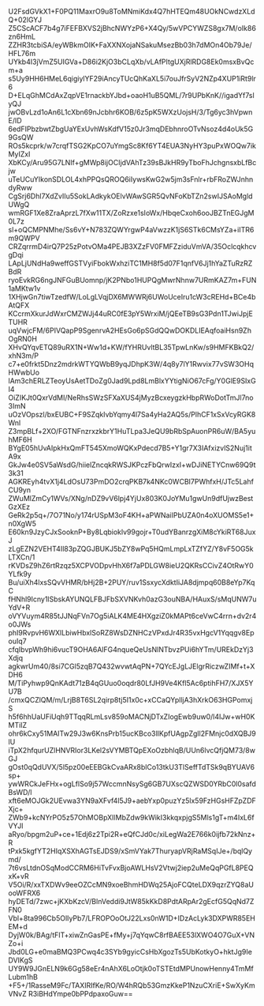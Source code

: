 U2FsdGVkX1+F0PQ11MaxrO9u8ToMNmiKdx4Q7hHTEQm48UOkNCwdzXLdQ+02lGYJ
Z5CScACF7b4g7iFEFBXVS2jBhcNWYzP6+X4Qy/5wVPCYWZS8gx7M/oIk86zn6HmL
ZZHR3tcbiSA/eyWBkmOIK+FaXXNXojaNSakuMsezBb03h7dMOn4Ob79Je/HFL76m
UYkb4I3jVmZ5UIGVa+D86i2KjO3bCLqXb/vLAfPItgUXjRlRDG8Ek0msxBvQcm+a
s5Uy9HH6HMeL6qigiylYF29iAncyTUcQhKaXL5i7ouJfrSyV2NZp4XUP1iRt9lr6
D+ELqGhMCdAxZqpVE1rnackbYJbd+oaoH1uB5QML/7r9UPbKnK//igadYf7slyQJ
jwOBvLzd1oAn6L1cXbn69nJcbhr6KOB/6z5pK5WXzUojsH/3/Tg6yc3hVpwnE/ID
6edFIPbzbwtZbgUaYExUvhWsKdfV15z0Jr3mqDEbhnroOTvNsoz4d4oUk5G9GsQW
ROs5kcprk/w7crqfTSG2KpCO7uYmgSc8Kf6YT4EUA3NyHY3puPxWOQw7ikMyIZxI
XbKCy/Aru95G7LNIf+gMWp8ijOCIjdVAhTz39sBJkHR9yTboFhJchgnsxbLfBcjw
uTeUCuYIkonSDLOL4xhPPQsQROQ6iIywsKwG2w5jm3sFnlr+rbFRoZWJnhndyRww
CgSrj6Dhl7XdZvIIu5SokLAdkykOElvWAwSGR5QvNFoKbTZn2swIJSAoMgldUWgQ
wmRGF1Xe8ZraAprzL7fXw11TX/ZoRzxe1sIoWx/HbqeCxoh6ooJBZTnEGJgM0L7z
sl+oQCMPNMhe/Ss6vY+N783ZQWYrgwP4aVwzzK1jS6STk6CMsYZa+iITR6m9QWPV
CRZqrrmD4irQ7P25zPotvOMa4PEJB3XZzFV0FMFZziduVmVA/35OclcqkhcvgDqi
LApLjUNdHa9weffGSTVyiFbokWxhziTC1MH8f5d07F1qnfV6Jj1hYaZTuRzRZBdR
ryoEvkRG6ngJNFGuBUomnp/jK2PNbo1HUPQgMwrNhnw7URmKAZ7m+FUN1aMKtw1v
1XHjwGn7tiwTzedfW/LoLgLVqjDX6MWWRj6UWoUceIru1cW3cREHd+BCe4bAtQFX
KCcrmXkurJdWxrCMZWJj44uRC0fE3pY5WrxiM/jQEeTB9sG3Pdn1TJwiJpjETUHR
uqVwjcFM/6PIVQapP9SgenrvA2HEsGo6pSGdQQwDOKDLIEAqfoaiHsn9ZhOgRN0H
XHvQYqvETQ89uRX1N+Ww1d+KW/fYHRUvltBL35TpwLnKw/s9HMFKBkQ2/xhN3m/P
c7+e0frkt5Dnz2mdrkWTYQWbB9yqJDhpK3W/4q8y7lY1Rwvix77vSW3OHqHWwbUo
lAm3chERLZTeoyUsAetTDoZg0Jad9Lpd8LmBlxYYtigNiO67cFg/Y0GlE9SIxGI4
OiZIKJt0QxrVdMI/NeRhsSWzSFXaXUS4jMyzBcxeygzkHbpRWoDotTmJl7no3ImN
uOzVOpszl/bxEUBC+F9SZqkIvbYqmy4l7Sa4yHa2AQ5s/PlhCF1xSxVcyRGK8Wnl
Z3mpBLf+2XO/FGTNFnzrxzkbrY1HuTLpa3JeQU9bRbSpAuonPR6uW/BA5yuhMF6H
BYgE05hUvAIpkHxQmFT545XmoWQKxPdecd7B5+Y1gr7X3IAfxizvlS2Nuj1itA9x
GkJw4e0SV5aWsdG/hiielZncqkRWSJKPczFbQrwIzxI+wDJiNETYCnw69Q9t3k31
AGKREyh4tvX1j4LdOsU73PmDO2crqPKB7k4NKc0WCBI7PWhfxH/JTc5LahfCU9yn
ZWuMlZmCy1WVs/XNg/nDZ9vV6lpj4YjUx803K0JoYMu1gwUn9dfUjwzBestGzXEz
GeRk2p5q+/7O71No/y174rUSpM3oF4KH+aPWNaiIPbUZA0n4oXUOMS5e1+n0XgW5
E60kn9JzyCJxSooknP+By8Lqbioklv99gojr+T0udYBanrzgXiM8cYkiRT68JuxJ
zLgEZN2VEHT4Il83pZQGJBUKJ5bZY8wPq5HQmLmpLxTZfYZ/Y8vF5OG5kLTXCn/1
rKVDsZ9hZ6rtRzqz5XCPVODpvHhX6f7aPDLGW8ieU2QKRsCCivZ4OtRwY0YLfk9y
Bu/uiXh4lxsSQvVHMR/bHj2B+2PUY/ruv1SsxycXdktIiJA8djmpq60B8eYp7KqC
fHNhl9Icny1lSbskAYUNQLFBJFbSXVNKvh0azG3ouNBA/HAuxS/sMqUNW7uYdV+R
oVYVuym4R85tJJNqFVn7Og5iALK4ME4HXgziZ0kMAPt6ceVwC4rrn+dv2r4o0JWs
phI9RvpvH6WXlLbiwHbxlSoRZ8WsDZNHCzVPxdJr4R35vxHgcV1Yqqgv8EpouIq7
cfqIbvpWh9hi6vucT9OHA6AlFG4nqueQeUsNlNTbvzPUi6hYTm/UREkDzYj3Xdjq
agkwrUm40/8si7CGl5zqB7Q432wvwtAqPN+7QYcEJgLJElgrRiczwZIMf+t+XDH6
M/TiPyhwp9QnKAdt71zB4qGUuo0oqdr80LfJH9Ve4Kfl5Ac6ptihFH7/XJX5YU7B
/cmxQCZlQM/m/LrjB8T6SL2qirp8tj5I1x0c+xCCaQYplljA3hXrkO63HGPomxjS
h5f6hhUaUFiUqh9TTqqRLmLsv859oMACNjDTxZIogEwb9uw0/l4IJw+wH0KMTiIZ
ohr6kCxy51MAITw29J3w6KnsPrb15ucKBco3lIKpfUAgpZgll2FMnjc0dXQBJ9lU
iTpX2hfqurUZlHNVRIor3LKel2sVYMBTQpEXoOzbhlqB/UUn6lvcQfjQM73/8wGJ
gOst0qQdUVX/5l5pz00eEEBGkCvaARx8blCo13tkU3TlSeffTdTSk9qBYUAV6sp+
ywWRCkJeFHx+ogLflSo9j57WccmnNsySg6GB7UXscQZWSD0YRbC0l0safdBsWD/l
xft6eMOJGk2UEvwa3YN9aXFvf4l5J9+aebYxp0puzYz5lx59FzHGsHFZpZDFXjc+
ZWb9+kcNYrPO5z57OhMOBpXIlMbZdw9kWikI3kkqxpjgS5Mls1gT+m4IxL6fVYJl
aRyo/bpgm2uP+ce+1Edj6z2Tpi2R+eQfCJd0c/xiLegWa2E766k0ijfb72kNnz+R
tPxk5kgfYT2HIqXSXhAGTsEJDS9/xSmVYak7ThuryapVRjRaMSqIJe+/bqlQymd/
7t6vsLtdnOSqModCCRM6HiTvFvxBjoAWLHsV2Vtwj2iep2uMeQqPGfL8PEQxK+vR
V5Oi/R/xxTXDWv9eeOZCcMN9xoeBhmHDWq25AjoFCQteLDX9qzrZYQ8aUooWFRX6
hyDETd/7zwc+jKXbKzcV/BlnVeddi9JtW85kKkD8PdtARpAr2gEcfG5QqNd7ZFN0
Vbl+8ta996Cb5OlIyPb7/LFROPOoOtJ22Lxs0nW1D+IDzAcLyk3DXPWR85EHEM+d
DyjW0k/BAg/tFIT+xiwZnGasPE+fMy+j7qYqwC8rfBAEE53lXWO4O7GuX+VNZo+i
Jbd0LG+e0maBMQ3PCwq4c3SYb9gyicCsHbXgozTs5UbKotkyO+hktJg9IeDVIKgS
UY9W9JGnELN9k6Gg58eEr4nAhX6LoOtjk0oTSTEtdMPUnowHenny4TmMfLubm1hB
+F5+/1RasseM9Fc/TAXIRIfKe/RO/W4hRQb53GmzKkeP1NzuCXriE+SwXyKmVNvZ
R3iBHdYmpe0bPPdpaxoGuw==
